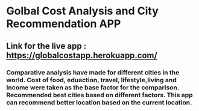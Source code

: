 # Golbal Cost Analysis and City Recommendation APP
## Link for the live app : https://globalcostapp.herokuapp.com/

### Comparative analysis have made for different cities in the world. Cost of food, eduaction, travel, lifestyle,living and Income were taken as the base factor for the comparison. Recommended best cities based on different factors. This app can recommend better location based on the current location.
